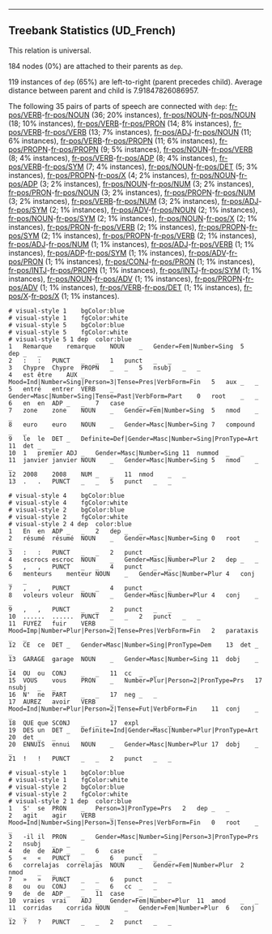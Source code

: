

--------------------------------------------------------------------------------

## Treebank Statistics (UD_French)

This relation is universal.

184 nodes (0%) are attached to their parents as `dep`.

119 instances of `dep` (65%) are left-to-right (parent precedes child).
Average distance between parent and child is 7.91847826086957.

The following 35 pairs of parts of speech are connected with `dep`: [fr-pos/VERB]()-[fr-pos/NOUN]() (36; 20% instances), [fr-pos/NOUN]()-[fr-pos/NOUN]() (18; 10% instances), [fr-pos/VERB]()-[fr-pos/PRON]() (14; 8% instances), [fr-pos/VERB]()-[fr-pos/VERB]() (13; 7% instances), [fr-pos/ADJ]()-[fr-pos/NOUN]() (11; 6% instances), [fr-pos/VERB]()-[fr-pos/PROPN]() (11; 6% instances), [fr-pos/PROPN]()-[fr-pos/PROPN]() (9; 5% instances), [fr-pos/NOUN]()-[fr-pos/VERB]() (8; 4% instances), [fr-pos/VERB]()-[fr-pos/ADP]() (8; 4% instances), [fr-pos/VERB]()-[fr-pos/SYM]() (7; 4% instances), [fr-pos/NOUN]()-[fr-pos/DET]() (5; 3% instances), [fr-pos/PROPN]()-[fr-pos/X]() (4; 2% instances), [fr-pos/NOUN]()-[fr-pos/ADP]() (3; 2% instances), [fr-pos/NOUN]()-[fr-pos/NUM]() (3; 2% instances), [fr-pos/PRON]()-[fr-pos/NOUN]() (3; 2% instances), [fr-pos/PROPN]()-[fr-pos/NUM]() (3; 2% instances), [fr-pos/VERB]()-[fr-pos/NUM]() (3; 2% instances), [fr-pos/ADJ]()-[fr-pos/SYM]() (2; 1% instances), [fr-pos/ADV]()-[fr-pos/NOUN]() (2; 1% instances), [fr-pos/NOUN]()-[fr-pos/SYM]() (2; 1% instances), [fr-pos/NOUN]()-[fr-pos/X]() (2; 1% instances), [fr-pos/PRON]()-[fr-pos/VERB]() (2; 1% instances), [fr-pos/PROPN]()-[fr-pos/SYM]() (2; 1% instances), [fr-pos/PROPN]()-[fr-pos/VERB]() (2; 1% instances), [fr-pos/ADJ]()-[fr-pos/NUM]() (1; 1% instances), [fr-pos/ADJ]()-[fr-pos/VERB]() (1; 1% instances), [fr-pos/ADP]()-[fr-pos/SYM]() (1; 1% instances), [fr-pos/ADV]()-[fr-pos/PRON]() (1; 1% instances), [fr-pos/CONJ]()-[fr-pos/PRON]() (1; 1% instances), [fr-pos/INTJ]()-[fr-pos/PROPN]() (1; 1% instances), [fr-pos/INTJ]()-[fr-pos/SYM]() (1; 1% instances), [fr-pos/NOUN]()-[fr-pos/ADV]() (1; 1% instances), [fr-pos/PROPN]()-[fr-pos/ADV]() (1; 1% instances), [fr-pos/VERB]()-[fr-pos/DET]() (1; 1% instances), [fr-pos/X]()-[fr-pos/X]() (1; 1% instances).


~~~ conllu
# visual-style 1	bgColor:blue
# visual-style 1	fgColor:white
# visual-style 5	bgColor:blue
# visual-style 5	fgColor:white
# visual-style 5 1 dep	color:blue
1	Remarque	remarque	NOUN	_	Gender=Fem|Number=Sing	5	dep	_	_
2	:	:	PUNCT	_	_	1	punct	_	_
3	Chypre	Chypre	PROPN	_	_	5	nsubj	_	_
4	est	être	AUX	_	Mood=Ind|Number=Sing|Person=3|Tense=Pres|VerbForm=Fin	5	aux	_	_
5	entré	entrer	VERB	_	Gender=Masc|Number=Sing|Tense=Past|VerbForm=Part	0	root	_	_
6	en	en	ADP	_	_	7	case	_	_
7	zone	zone	NOUN	_	Gender=Fem|Number=Sing	5	nmod	_	_
8	euro	euro	NOUN	_	Gender=Masc|Number=Sing	7	compound	_	_
9	le	le	DET	_	Definite=Def|Gender=Masc|Number=Sing|PronType=Art	11	det	_	_
10	1	premier	ADJ	_	Gender=Masc|Number=Sing	11	nummod	_	_
11	janvier	janvier	NOUN	_	Gender=Masc|Number=Sing	5	nmod	_	_
12	2008	2008	NUM	_	_	11	nmod	_	_
13	.	.	PUNCT	_	_	5	punct	_	_

~~~


~~~ conllu
# visual-style 4	bgColor:blue
# visual-style 4	fgColor:white
# visual-style 2	bgColor:blue
# visual-style 2	fgColor:white
# visual-style 2 4 dep	color:blue
1	En	en	ADP	_	_	2	dep	_	_
2	résumé	résumé	NOUN	_	Gender=Masc|Number=Sing	0	root	_	_
3	:	:	PUNCT	_	_	2	punct	_	_
4	escrocs	escroc	NOUN	_	Gender=Masc|Number=Plur	2	dep	_	_
5	,	,	PUNCT	_	_	4	punct	_	_
6	menteurs	menteur	NOUN	_	Gender=Masc|Number=Plur	4	conj	_	_
7	,	,	PUNCT	_	_	4	punct	_	_
8	voleurs	voleur	NOUN	_	Gender=Masc|Number=Plur	4	conj	_	_
9	,	,	PUNCT	_	_	2	punct	_	_
10	......	......	PUNCT	_	_	2	punct	_	_
11	FUYEZ	fuir	VERB	_	Mood=Imp|Number=Plur|Person=2|Tense=Pres|VerbForm=Fin	2	parataxis	_	_
12	CE	ce	DET	_	Gender=Masc|Number=Sing|PronType=Dem	13	det	_	_
13	GARAGE	garage	NOUN	_	Gender=Masc|Number=Sing	11	dobj	_	_
14	OU	ou	CONJ	_	_	11	cc	_	_
15	VOUS	vous	PRON	_	Number=Plur|Person=2|PronType=Prs	17	nsubj	_	_
16	N'	ne	PART	_	_	17	neg	_	_
17	AUREZ	avoir	VERB	_	Mood=Ind|Number=Plur|Person=2|Tense=Fut|VerbForm=Fin	11	conj	_	_
18	QUE	que	SCONJ	_	_	17	expl	_	_
19	DES	un	DET	_	Definite=Ind|Gender=Masc|Number=Plur|PronType=Art	20	det	_	_
20	ENNUIS	ennui	NOUN	_	Gender=Masc|Number=Plur	17	dobj	_	_
21	!	!	PUNCT	_	_	2	punct	_	_

~~~


~~~ conllu
# visual-style 1	bgColor:blue
# visual-style 1	fgColor:white
# visual-style 2	bgColor:blue
# visual-style 2	fgColor:white
# visual-style 2 1 dep	color:blue
1	S'	se	PRON	_	Person=3|PronType=Prs	2	dep	_	_
2	agit	agir	VERB	_	Mood=Ind|Number=Sing|Person=3|Tense=Pres|VerbForm=Fin	0	root	_	_
3	-il	il	PRON	_	Gender=Masc|Number=Sing|Person=3|PronType=Prs	2	nsubj	_	_
4	de	de	ADP	_	_	6	case	_	_
5	«	«	PUNCT	_	_	6	punct	_	_
6	correlajas	correlajas	NOUN	_	Gender=Fem|Number=Plur	2	nmod	_	_
7	»	»	PUNCT	_	_	6	punct	_	_
8	ou	ou	CONJ	_	_	6	cc	_	_
9	de	de	ADP	_	_	11	case	_	_
10	vraies	vrai	ADJ	_	Gender=Fem|Number=Plur	11	amod	_	_
11	corridas	corrida	NOUN	_	Gender=Fem|Number=Plur	6	conj	_	_
12	?	?	PUNCT	_	_	2	punct	_	_

~~~


